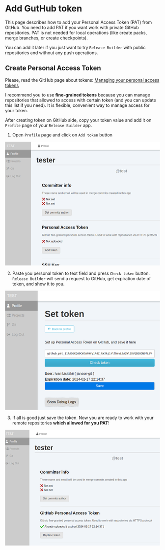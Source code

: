 # Add GutHub token

This page describes how to add your Personal Access Token (PAT) from GitHub. 
You need to add PAT if you want work with private GitHub repositories.
PAT is not needed for local operations (like create packs, merge branches, or create checkpoints).

You can add it later if you just want to try `Release Builder` with public repositories and without any push operations.

## Create Personal Access Token

Please, read the GitHub page about tokens: 
[Managing your personal access tokens](https://docs.github.com/en/authentication/keeping-your-account-and-data-secure/managing-your-personal-access-tokens)

I recommend you to use **fine-grained tokens** because you can manage repositories that allowed to access with certain token 
(and you can update this list if you need). 
It is flexible, convenient way to manage access for your token.

After creating token on GitHub side, copy your token value and add it on `Profile` page of your `Release Builder` app.

1. Open `Profile` page and click on `Add token` button

![Profile page](./img/PAT_1_profile_page.png)

2. Paste you personal token to text field and press `Check token` button. `Release Builder` will send a request to GitHub, get expiration date of token, and show it to you.

![Check token result](./img/PAT_3_check_the_token.png)

3. If all is good just save the token. Now you are ready to work with your remote repositories **which allowed for you PAT**!

![Personal Access Token successfully added](./img/PAT_4_token_added.png)
